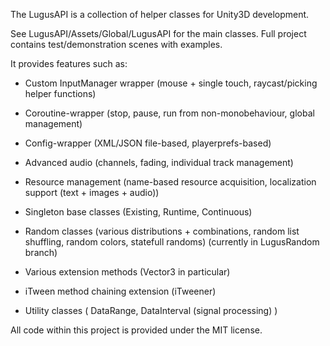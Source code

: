 The LugusAPI is a collection of helper classes for Unity3D development.

See LugusAPI/Assets/Global/LugusAPI for the main classes.
Full project contains test/demonstration scenes with examples. 

It provides features such as:
- Custom InputManager wrapper (mouse + single touch, raycast/picking helper functions)
- Coroutine-wrapper (stop, pause, run from non-monobehaviour, global management)
- Config-wrapper (XML/JSON file-based, playerprefs-based)
- Advanced audio (channels, fading, individual track management)
- Resource management (name-based resource acquisition, localization support (text + images + audio))
- Singleton base classes (Existing, Runtime, Continuous)
- Random classes (various distributions + combinations, random list shuffling, random colors, statefull randoms) (currently in LugusRandom branch)


- Various extension methods (Vector3 in particular)
- iTween method chaining extension (iTweener)
- Utility classes ( DataRange, DataInterval (signal processing) )


All code within this project is provided under the MIT license.
